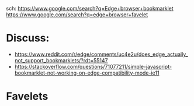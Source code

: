 sch: https://www.google.com/search?q=Edge+browser+bookmarklet https://www.google.com/search?q=edge+browser+favelet

# Discuss:
- https://www.reddit.com/r/edge/comments/uc4e2u/does_edge_actually_not_support_bookmarklets/?rdt=55147
- https://stackoverflow.com/questions/71077211/simple-javascript-bookmarklet-not-working-on-edge-compatibility-mode-ie11

# Favelets

